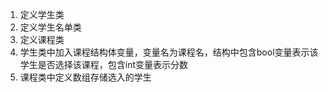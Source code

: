 1. 定义学生类
2. 定义学生名单类
3. 定义课程类
4. 学生类中加入课程结构体变量，变量名为课程名，结构中包含bool变量表示该学生是否选择该课程，包含int变量表示分数
5. 课程类中定义数组存储选入的学生